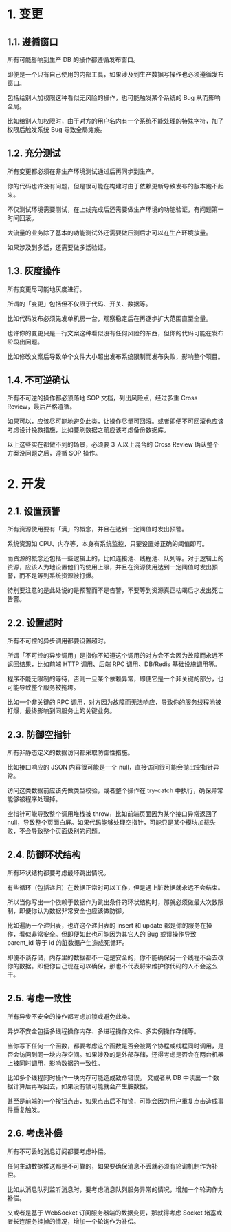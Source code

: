 # 1. 变更

## 1.1. 遵循窗口

所有可能影响到生产 DB 的操作都遵循发布窗口。

即便是一个只有自己使用的内部工具，如果涉及到生产数据写操作也必须遵循发布窗口。

包括给别人加权限这种看似无风险的操作，也可能触发某个系统的 Bug 从而影响全局。

比如给别人加权限时，由于对方的用户名内有一个系统不能处理的特殊字符，加了权限后触发系统 Bug 导致全局瘫痪。


## 1.2. 充分测试

所有变更都必须在非生产环境测试通过后再同步到生产。

你的代码也许没有问题，但是很可能在构建时由于依赖更新导致发布的版本跑不起来。

不仅测试环境需要测试，在上线完成后还需要做生产环境的功能验证，有问题第一时间回滚。

大流量的业务除了基本的功能测试外还需要做压测后才可以在生产环境放量。

如果涉及到多活，还需要做多活验证。


## 1.3. 灰度操作

所有变更尽可能地灰度进行。

所谓的「变更」包括但不仅限于代码、开关、数据等。

比如代码发布必须先发单机房一台，观察稳定后在再逐步扩大范围直至全量。

也许你的变更只是一行文案这种看似没有任何风险的东西，但你的代码可能在发布阶段出问题。

比如修改文案后导致单个文件大小超出发布系统限制而发布失败，影响整个项目。


## 1.4. 不可逆确认

所有不可逆的操作都必须落地 SOP 文档，列出风险点，经过多重 Cross Review，最后严格遵循。

如果可以，应该尽可能地避免此类，让操作尽量可回滚。或者即便不可回滚也应该考虑设计挽救措施，比如要刷数据之前应该考虑备份数据库。

以上这些实在都做不到的场景，必须要 3 人以上混合的 Cross Review 确认整个方案没问题之后，遵循 SOP 操作。


# 2. 开发

## 2.1. 设置预警

所有资源使用要有「满」的概念，并且在达到一定阈值时发出预警。

系统资源如 CPU、内存等，本身有系统监控，只要设置好正确的阈值即可。

而资源的概念还包括一些逻辑上的，比如连接池、线程池、队列等。对于逻辑上的资源，应该人为地设置他们的使用上限，并且在资源使用达到一定阈值时发出预警，而不是等到系统资源被打爆。

特别要注意的是此处说的是预警而不是告警，不要等到资源真正枯竭后才发出死亡告警。


## 2.2. 设置超时

所有不可控的异步调用都要设置超时。

所谓「不可控的异步调用」是指你不知道这个调用的对方会不会因为故障而永远不返回结果，比如前端 HTTP 调用、后端 RPC 调用、DB/Redis 基础设施调用等。

程序不能无限制的等待，否则一旦某个依赖异常，即便它是一个非关键的部分，也可能导致整个服务被拖垮。

比如一个非关键的 RPC 调用，对方因为故障而无法响应，导致你的服务线程池被打爆，最终影响到同服务上的关键业务。


## 2.3. 防御空指针

所有非静态定义的数据访问都采取防御性措施。

比如接口响应的 JSON 内容很可能是一个 null，直接访问很可能会抛出空指针异常。

访问这类数据前应该先做类型校验，或者整个操作在 try-catch 中执行，确保异常能够被程序处理掉。

空指针可能导致整个调用堆栈被 throw，比如前端页面因为某个接口异常返回了 null，导致整个页面白屏。如果代码能够处理空指针，可能只是某个模块加载失败，不会导致整个页面级别的问题。


## 2.4. 防御环状结构

所有环状结构都要考虑最坏跳出情况。

有些循环（包括递归）在数据正常时可以工作，但是遇上脏数据就永远不会结束。

所以当你写出一个依赖于数据作为跳出条件的环状结构时，那就必须做最大次数限制，即便你认为数据非常安全也应该做防御。

比如遍历一个递归表，也许这个递归表的 insert 和 update 都是你的服务在操作，看似非常安全。但即便如此也可能因为其它人的 Bug 或误操作导致 parent_id 等于 id 的脏数据产生造成死循环。

即便不谈存储，内存里的数据都不一定是安全的，你不能确保另一个线程不会去改你的数据。即便你自己现在可以确保，那也不代表将来维护你代码的人不会这么干。

## 2.5. 考虑一致性

所有异步不安全的操作都考虑加锁或避免此类。

异步不安全包括多线程操作内存、多进程操作文件、多实例操作存储等。

当你写下任何一个函数，都要考虑这个函数是否会被两个协程或线程同时调用，是否会访问到同一块内存空间。如果涉及的是外部存储，还得考虑是否会在两台机器上被同时调用，影响数据的一致性。

比如多个线程同时操作一块内存可能造成致命错误。
又或者从 DB 中读出一个数据计算后再写回去，如果没有锁可能就会产生脏数据。

甚至是前端的一个按钮点击，如果点击后不加锁，可能会因为用户重复点击造成事件重复触发。

## 2.6. 考虑补偿

所有不可丢的消息订阅都要考虑补偿。

任何主动数据推送都是不可靠的，如果要确保消息不丢就必须有轮询机制作为补偿。

比如从消息队列监听消息时，要考虑消息队列服务异常的情况，增加一个轮询作为补偿。

又或者是基于 WebSocket 订阅服务器端的数据变更，那就得考虑 Socket 堵塞或者长连服务挂掉的情况，增加一个轮询作为补偿。
